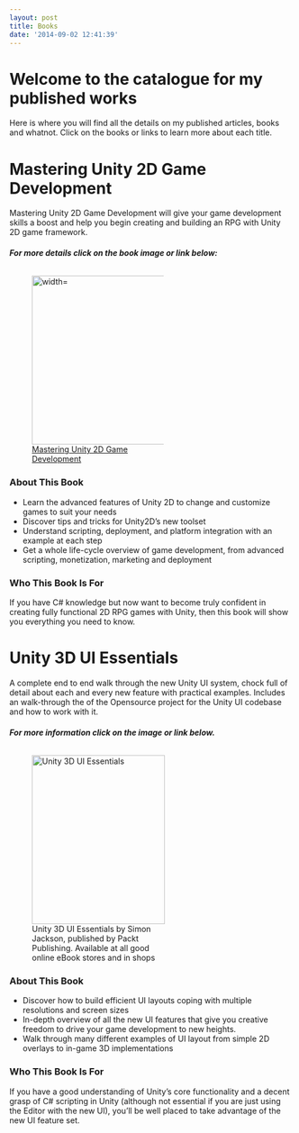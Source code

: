 ```yaml
---
layout: post
title: Books
date: '2014-09-02 12:41:39'
---
```


# Welcome to the catalogue for my published works

Here is where you will find all the details on my published articles, books and whatnot.  Click on the books or links to learn more about each title.

# Mastering Unity 2D Game Development

Mastering Unity 2D Game Development will give your game development skills a boost and help you begin creating and building an RPG with Unity 2D game framework.

###### **For more details click on the book image or link below:**
<dl id="attachment_4248" class="wp-caption aligncenter" style="width: 302px;">
<dt class="wp-caption-dt">
<figure id="attachment_4778" aria-describedby="caption-attachment-4778" style="width: 234px" class="wp-caption aligncenter"><a title="Mastering Unity 2D Game Development" href="http://darkgenesis.zenithmoon.com/portfolio/mastering-unity-2d-game-development/" target="_blank"><img loading="lazy" class="wp-image-4778 size-medium" src="/Images/wordpress/2014/10/FrontCover-234x300.png" alt=" width=" height="300" srcset="/content/images/wordpress/2014/10/FrontCover-234x300.png 234w, /content/images/wordpress/2014/10/FrontCover.png 477w" sizes="(max-width: 234px) 100vw, 234px"></a><figcaption id="caption-attachment-4778" class="wp-caption-text"><a title="Mastering Unity 2D Game Development" href="http://darkgenesis.zenithmoon.com/portfolio/mastering-unity-2d-game-development/" target="_blank">Mastering Unity 2D Game Development</a></figcaption></figure>
</dt>
<dd class="wp-caption-dd"></dd>
</dl>

### About This Book

- Learn the advanced features of Unity 2D to change and customize games to suit your needs
- Discover tips and tricks for Unity2D’s new toolset
- Understand scripting, deployment, and platform integration with an example at each step
- Get a whole life-cycle overview of game development, from advanced scripting, monetization, marketing and deployment

### Who This Book Is For

If you have C# knowledge but now want to become truly confident in creating fully functional 2D RPG games with Unity, then this book will show you everything you need to know.

# Unity 3D UI Essentials

A complete end to end walk through the new Unity UI system, chock full of detail about each and every new feature with practical examples.  Includes an walk-through the of the Opensource project for the Unity UI codebase and how to work with it.

###### **For more information click on the image or link below.**
<figure id="attachment_6274" aria-describedby="caption-attachment-6274" style="width: 236px" class="wp-caption aligncenter"><a href="http://darkgenesis.zenithmoon.com/portfolio/unity-3d-ui-essentials/"><img loading="lazy" class="wp-image-6274 size-medium" src="/Images/wordpress/2014/09/Cover-236x300.png" alt="Unity 3D UI Essentials" width="236" height="300" srcset="/content/images/wordpress/2014/09/Cover-236x300.png 236w, /content/images/wordpress/2014/09/Cover.png 684w" sizes="(max-width: 236px) 100vw, 236px"></a><figcaption id="caption-attachment-6274" class="wp-caption-text">Unity 3D UI Essentials by Simon Jackson, published by Packt Publishing. Available at all good online eBook stores and in shops</figcaption></figure>

 

### About This Book

- Discover how to build efficient UI layouts coping with multiple resolutions and screen sizes
- In-depth overview of all the new UI features that give you creative freedom to drive your game development to new heights.
- Walk through many different examples of UI layout from simple 2D overlays to in-game 3D implementations

### Who This Book Is For

If you have a good understanding of Unity’s core functionality and a decent grasp of C# scripting in Unity (although not essential if you are just using the Editor with the new UI), you’ll be well placed to take advantage of the new UI feature set.

